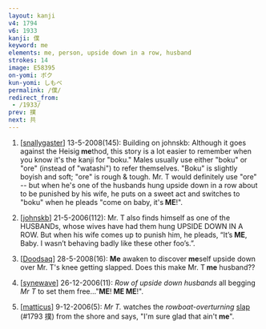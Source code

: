 ```yaml
---
layout: kanji
v4: 1794
v6: 1933
kanji: 僕
keyword: me
elements: me, person, upside down in a row, husband
strokes: 14
image: E58395
on-yomi: ボク
kun-yomi: しもべ
permalink: /僕/
redirect_from:
 - /1933/
prev: 撲
next: 共
---
```


1) [<a href="http://kanji.koohii.com/profile/snallygaster">snallygaster</a>] 13-5-2008(145): Building on johnskb: Although it goes against the Heisig<strong> me</strong>thod, this story is a lot easier to remember when you know it&#039;s the kanji for &quot;boku.&quot; Males usually use either &quot;boku&quot; or &quot;ore&quot; (instead of &quot;watashi&quot;) to refer themselves. &quot;Boku&quot; is slightly boyish and soft; &quot;ore&quot; is rough &amp; tough. Mr. T would definitely use &quot;ore&quot; -- but when he&#039;s one of the husbands hung upside down in a row about to be punished by his wife, he puts on a sweet act and switches to &quot;boku&quot; when he pleads &quot;come on baby, it&#039;s<strong> ME</strong>!&quot;.

2) [<a href="http://kanji.koohii.com/profile/johnskb">johnskb</a>] 21-5-2006(112): Mr. T also finds himself as one of the HUSBANDs, whose wives have had them hung UPSIDE DOWN IN A ROW. But when his wife comes up to punish him, he pleads, “It’s<strong> ME</strong>, Baby. I wasn’t behaving badly like these other foo’s.”.

3) [<a href="http://kanji.koohii.com/profile/Doodsaq">Doodsaq</a>] 28-5-2008(16): <strong>Me</strong> awaken to discover<strong> me</strong>self upside down over Mr. T&#039;s knee getting slapped. Does this make Mr. T<strong> me</strong> husband??

4) [<a href="http://kanji.koohii.com/profile/synewave">synewave</a>] 26-12-2006(11): <em>Row of upside down husbands</em> all begging <em>Mr T</em> to set them free...&quot;<strong>ME</strong>!<strong> ME</strong><strong> ME</strong>!&quot;.

5) [<a href="http://kanji.koohii.com/profile/matticus">matticus</a>] 9-12-2006(5): <em>Mr T.</em> watches the <em>rowboat-overturning</em> <a href="../v4/1793.html">slap</a> (#1793 撲) from the shore and says, &quot;I&#039;m sure glad that ain&#039;t<strong> me</strong>&quot;.

